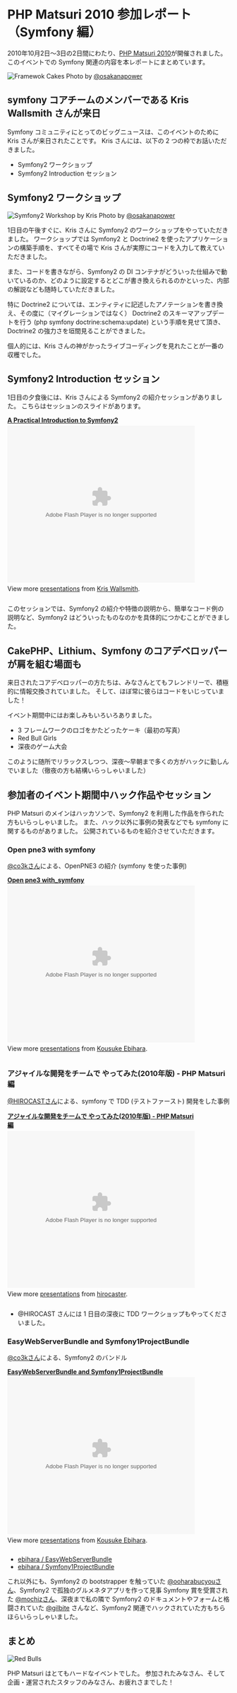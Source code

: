 PHP Matsuri 2010 参加レポート（Symfony 編）
============================================

2010年10月2日～3日の2日間にわたり、[PHP Matsuri 2010](http://2010.phpmatsuri.net/)が開催されました。
このイベントでの Symfony 関連の内容を本レポートにまとめています。


![Framewok Cakes](http://lh6.ggpht.com/_00dpQwjaG3M/TKqOAsu5KfI/AAAAAAAAJ0g/NssrqkT5ez8/s720/IMG_1508.JPG)
Photo by [@osakanapower](http://twitter.com/osakanapower)


symfony コアチームのメンバーである Kris Wallsmith さんが来日
-------------------------------------------------------------

Symfony コミュニティにとってのビッグニュースは、このイベントのために Kris さんが来日されたことです。
Kris さんには、以下の 2 つの枠でお話いただきました。

  - Symfony2 ワークショップ
  - Symfony2 Introduction セッション
  

Symfony2 ワークショップ
-----------------------

![Symfony2 Workshop by Kris](http://lh3.ggpht.com/_00dpQwjaG3M/TKqNYw0F_tI/AAAAAAAAJ0g/2cJnJZNnuHs/s720/IMG_1493.JPG)
Photo by [@osakanapower](http://twitter.com/osakanapower)


1日目の午後すぐに、Kris さんに Symfony2 のワークショップをやっていただきました。
ワークショップでは Symfony2 と Doctrine2 を使ったアプリケーションの構築手順を、すべてその場で Kris さんが実際にコードを入力して教えていただきました。

また、コードを書きながら、Symfony2 の DI コンテナがどういった仕組みで動いているのか、どのように設定するとどこが書き換えられるのかといった、内部の解説なども随時していただきました。

特に Doctrine2 については、エンティティに記述したアノテーションを書き換え、その度に（マイグレーションではなく） Doctrine2 のスキーマアップデートを行う (php symfony doctrine:schema:update) という手順を見せて頂き、Doctrine2 の強力さを垣間見ることができました。


個人的には、Kris さんの神がかったライブコーディングを見れたことが一番の収穫でした。



Symfony2 Introduction セッション
----------------------------------

1日目の夕食後には、Kris さんによる Symfony2 の紹介セッションがありました。
こちらはセッションのスライドがあります。

<div style="width:425px" id="__ss_5339691"><strong style="display:block;margin:12px 0 4px"><a href="http://www.slideshare.net/kriswallsmith/symfony2-tokyo" title="A Practical Introduction to Symfony2">A Practical Introduction to Symfony2</a></strong><object id="__sse5339691" width="425" height="355"><param name="movie" value="http://static.slidesharecdn.com/swf/ssplayer2.swf?doc=symfony2tokyo-101002065759-phpapp02&stripped_title=symfony2-tokyo&userName=kriswallsmith" /><param name="allowFullScreen" value="true"/><param name="allowScriptAccess" value="always"/><embed name="__sse5339691" src="http://static.slidesharecdn.com/swf/ssplayer2.swf?doc=symfony2tokyo-101002065759-phpapp02&stripped_title=symfony2-tokyo&userName=kriswallsmith" type="application/x-shockwave-flash" allowscriptaccess="always" allowfullscreen="true" width="425" height="355"></embed></object><div style="padding:5px 0 12px">View more <a href="http://www.slideshare.net/">presentations</a> from <a href="http://www.slideshare.net/kriswallsmith">Kris Wallsmith</a>.</div></div>

このセッションでは、Symfony2 の紹介や特徴の説明から、簡単なコード例の説明など、Symfony2 はどういったものなのかを具体的につかむことができました。




CakePHP、Lithium、Symfony のコアデベロッパーが肩を組む場面も
------------------------------------------------------------

来日されたコアデベロッパーの方たちは、みなさんとてもフレンドリーで、積極的に情報交換されていました。
そして、ほぼ常に彼らはコードをいじっていました！

<!--
![core developers](http://farm5.static.flickr.com/4089/5043840897_73f74723b6.jpg)<br />
Photo by [@lllnoriko4lll](http://twitter.com/lllnoriko4lll)
-->

イベント期間中にはお楽しみもいろいろありました。

  - 3 フレームワークのロゴをかたどったケーキ（最初の写真）
  - Red Bull Girls
  - 深夜のゲーム大会

このように随所でリラックスしつつ、深夜～早朝まで多くの方がハックに勤しんでいました（徹夜の方も結構いらっしゃいました）


参加者のイベント期間中ハック作品やセッション
-----------------------------------------

PHP Matsuri のメインはハッカソンで、Symfony2 を利用した作品を作られた方もいらっしゃいました。
また、ハック以外に事例の発表などでも symfony に関するものがありました。
公開されているものを紹介させていただきます。



### Open pne3 with symfony

[@co3kさん](http://twitter.com/co3k)による、OpenPNE3 の紹介 (symfony を使った事例)

<div style="width:425px" id="__ss_5339910"><strong style="display:block;margin:12px 0 4px"><a href="http://www.slideshare.net/ebihara/open-pne3-withsymfony" title="Open pne3 with_symfony">Open pne3 with_symfony</a></strong><object id="__sse5339910" width="425" height="355"><param name="movie" value="http://static.slidesharecdn.com/swf/ssplayer2.swf?doc=openpne3withsymfony-101002081009-phpapp01&stripped_title=open-pne3-withsymfony&userName=ebihara" /><param name="allowFullScreen" value="true"/><param name="allowScriptAccess" value="always"/><embed name="__sse5339910" src="http://static.slidesharecdn.com/swf/ssplayer2.swf?doc=openpne3withsymfony-101002081009-phpapp01&stripped_title=open-pne3-withsymfony&userName=ebihara" type="application/x-shockwave-flash" allowscriptaccess="always" allowfullscreen="true" width="425" height="355"></embed></object><div style="padding:5px 0 12px">View more <a href="http://www.slideshare.net/">presentations</a> from <a href="http://www.slideshare.net/ebihara">Kousuke Ebihara</a>.</div></div>



### アジャイルな開発をチームで やってみた(2010年版) - PHP Matsuri編

[@HIROCASTさん](http://twitter.com/hirocast)による、symfony で TDD (テストファースト) 開発をした事例

<div style="width:425px" id="__ss_5339823"><strong style="display:block;margin:12px 0 4px"><a href="http://www.slideshare.net/hirocaster/2010-php-matsuri" title="アジャイルな開発をチームで やってみた(2010年版) - PHP Matsuri編">アジャイルな開発をチームで やってみた(2010年版) - PHP Matsuri編</a></strong><object id="__sse5339823" width="425" height="355"><param name="movie" value="http://static.slidesharecdn.com/swf/ssplayer2.swf?doc=phpmatsuripublic-101002073602-phpapp01&stripped_title=2010-php-matsuri&userName=hirocaster" /><param name="allowFullScreen" value="true"/><param name="allowScriptAccess" value="always"/><embed name="__sse5339823" src="http://static.slidesharecdn.com/swf/ssplayer2.swf?doc=phpmatsuripublic-101002073602-phpapp01&stripped_title=2010-php-matsuri&userName=hirocaster" type="application/x-shockwave-flash" allowscriptaccess="always" allowfullscreen="true" width="425" height="355"></embed></object><div style="padding:5px 0 12px">View more <a href="http://www.slideshare.net/">presentations</a> from <a href="http://www.slideshare.net/hirocaster">hirocaster</a>.</div></div>

  - @HIROCAST さんには 1 日目の深夜に TDD ワークショップもやってくださいました。



### EasyWebServerBundle and Symfony1ProjectBundle

[@co3kさん](http://twitter.com/co3k)による、Symfony2 のバンドル

<div style="width:425px" id="__ss_5344625"><strong style="display:block;margin:12px 0 4px"><a href="http://www.slideshare.net/ebihara/easywebserverbundle-and-symfony1projectbundle-5344625" title="EasyWebServerBundle and Symfony1ProjectBundle">EasyWebServerBundle and Symfony1ProjectBundle</a></strong><object id="__sse5344625" width="425" height="355"><param name="movie" value="http://static.slidesharecdn.com/swf/ssplayer2.swf?doc=matsuri-101003015519-phpapp01&stripped_title=easywebserverbundle-and-symfony1projectbundle-5344625&userName=ebihara" /><param name="allowFullScreen" value="true"/><param name="allowScriptAccess" value="always"/><embed name="__sse5344625" src="http://static.slidesharecdn.com/swf/ssplayer2.swf?doc=matsuri-101003015519-phpapp01&stripped_title=easywebserverbundle-and-symfony1projectbundle-5344625&userName=ebihara" type="application/x-shockwave-flash" allowscriptaccess="always" allowfullscreen="true" width="425" height="355"></embed></object><div style="padding:5px 0 12px">View more <a href="http://www.slideshare.net/">presentations</a> from <a href="http://www.slideshare.net/ebihara">Kousuke Ebihara</a>.</div></div>

  - [ebihara / EasyWebServerBundle](http://github.com/ebihara/EasyWebServerBundle)
  - [ebihara / Symfony1ProjectBundle](http://github.com/ebihara/Symfony1ProjectBundle)
  

これ以外にも、Symfony2 の bootstrapper を触っていた [@ooharabucyouさん](http://twitter.com/ooharabucyou)、Symfony2 で孤独のグルメネタアプリを作って見事 Symfony 賞を受賞された [@mochizさん](http://twitter.com/mochiz)、深夜まで私の隣で Symfony2 のドキュメントやフォームと格闘されていた [@gilbite](http://twitter.com/gilbite) さんなど、Symfony2 関連でハックされていた方もちらほらいらっしゃいました。


まとめ
------

![Red Bulls](http://lh3.ggpht.com/_00dpQwjaG3M/TKqOskbe56I/AAAAAAAAJ3U/RtA2XqvjXmg/s800/IMG_0049.JPG)

PHP Matsuri はとてもハードなイベントでした。
参加されたみなさん、そして企画・運営されたスタッフのみなさん、お疲れさまでした！


